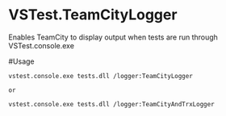 VSTest.TeamCityLogger
=====================

Enables TeamCity to display output when tests are run through VSTest.console.exe

#Usage

    vstest.console.exe tests.dll /logger:TeamCityLogger

    or

    vstest.console.exe tests.dll /logger:TeamCityAndTrxLogger